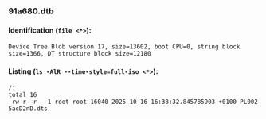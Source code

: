 ### 91a680.dtb
#### Identification (`file <*>`):
```
Device Tree Blob version 17, size=13602, boot CPU=0, string block size=1366, DT structure block size=12180
```
#### Listing (`ls -AlR --time-style=full-iso <*>`):
```
/:
total 16
-rw-r--r-- 1 root root 16040 2025-10-16 16:38:32.845785903 +0100 PL002 5acD2nD.dts
```

